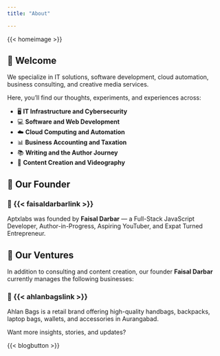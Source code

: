 ```yaml
---
title: "About"

---
```


{{< homeimage >}}

## 👋 Welcome

We specialize in IT solutions, software development, cloud automation, business consulting, and creative media services.

Here, you’ll find our thoughts, experiments, and experiences across:

- 🖥 **IT Infrastructure and Cybersecurity**
- 💻 **Software and Web Development**
- ☁️ **Cloud Computing and Automation**
- 📊 **Business Accounting and Taxation**
- 📚 **Writing and the Author Journey**
- 🎥 **Content Creation and Videography**

## 🧩 Our Founder

### 👤 {{< faisaldarbarlink >}}

Aptxlabs was founded by **Faisal Darbar** — a Full-Stack JavaScript Developer, Author-in-Progress, Aspiring YouTuber, and Expat Turned Entrepreneur.

## 🧩 Our Ventures

In addition to consulting and content creation, our founder **Faisal Darbar** currently manages the following businesses:

### 👜 {{< ahlanbagslink >}}

Ahlan Bags is a retail brand offering high-quality handbags, backpacks, laptop bags, wallets, and accessories in Aurangabad.

Want more insights, stories, and updates?

{{< blogbutton >}}

